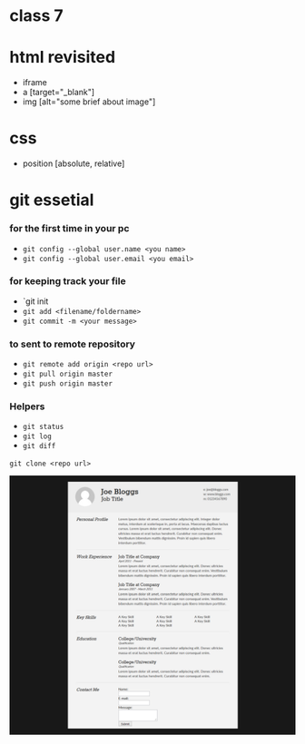 # class 7
# html revisited
* iframe
* a [target="_blank"]
* img [alt="some brief about image"]

# css
* position [absolute, relative]


# git essetial

### for the first time in your pc
* `git config --global user.name <you name>`
* `git config --global user.email <you email>`

### for keeping track your file
* `git init 
* `git add <filename/foldername>`
* `git commit -m <your message>`

### to sent to remote repository
* `git remote add origin <repo url>`
* `git pull origin master`
* `git push origin master`

### Helpers
* `git status`
* `git log`
* `git diff`


`git clone <repo url>`

![](https://raw.githubusercontent.com/poloey/07_usun_nov_23/master/cv.jpg)


